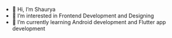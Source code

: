 - 👋 Hi, I’m Shaurya
- 👀 I’m interested in Frontend Development and Designing
- 🌱 I’m currently learning Android development and Flutter app development
<!---
shauryaMalhotra27/shauryaMalhotra27 is a ✨ special ✨ repository because its `README.md` (this file) appears on your GitHub profile.
You can click the Preview link to take a look at your changes.
--->
